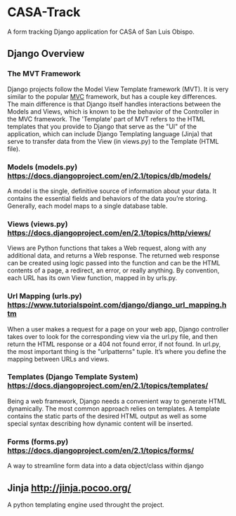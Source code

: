 # CASA-Track
A form tracking Django application for CASA of San Luis Obispo.

## Django Overview

### The MVT Framework
Django projects follow the Model View Template framework (MVT). It is very similar to the popular [MVC](https://en.wikipedia.org/wiki/Model%E2%80%93view%E2%80%93controller) framework, but has a couple key differences. The main difference is that Django itself handles interactions between the Models and Views, which is known to be the behavior of the Controller in the MVC framework. The 'Template' part of MVT refers to the HTML templates that you provide to Django that serve as the "UI" of the application, which can include Django Templating language (Jinja) that serve to transfer data from the View (in views.py) to the Template (HTML file).


### Models (models.py) https://docs.djangoproject.com/en/2.1/topics/db/models/
A model is the single, definitive source of information about your data. It contains the essential fields and behaviors of the data you’re storing. Generally, each model maps to a single database table.

### Views (views.py) https://docs.djangoproject.com/en/2.1/topics/http/views/
Views are Python functions that takes a Web request, along with any additional data, and returns a Web response. The returned web response can be created using logic passed into the function and can be the HTML contents of a page, a redirect, an error, or really anything. By convention, each URL has its own View function, mapped in by urls.py.

### Url Mapping (urls.py) https://www.tutorialspoint.com/django/django_url_mapping.htm
When a user makes a request for a page on your web app, Django controller takes over to look for the corresponding view via the url.py file, and then return the HTML response or a 404 not found error, if not found. In url.py, the most important thing is the "urlpatterns" tuple. It’s where you define the mapping between URLs and views. 
 
### Templates (Django Template System) https://docs.djangoproject.com/en/2.1/topics/templates/
Being a web framework, Django needs a convenient way to generate HTML dynamically. The most common approach relies on templates. A template contains the static parts of the desired HTML output as well as some special syntax describing how dynamic content will be inserted.

### Forms (forms.py) https://docs.djangoproject.com/en/2.1/topics/forms/
A way to streamline form data into a data object/class within django

## Jinja http://jinja.pocoo.org/
A python templating engine used throught the project.
